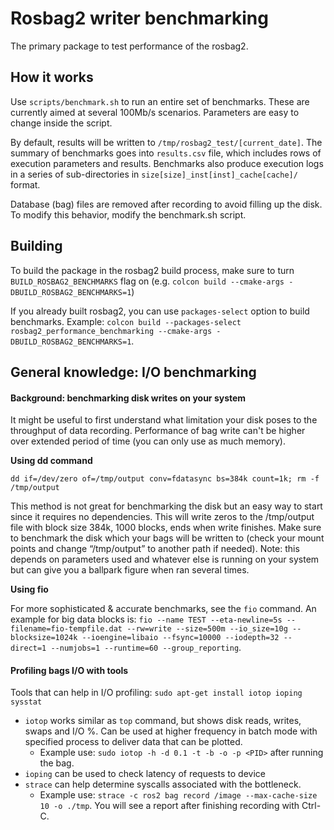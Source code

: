 # Rosbag2 writer benchmarking

The primary package to test performance of the rosbag2.

## How it works

Use `scripts/benchmark.sh` to run an entire set of benchmarks.
These are currently aimed at several 100Mb/s scenarios.
Parameters are easy to change inside the script.

By default, results will be written to `/tmp/rosbag2_test/[current_date]`.
The summary of benchmarks goes into `results.csv` file, which includes rows of execution parameters and results.
Benchmarks also produce execution logs in a series of sub-directories in `size[size]_inst[inst]_cache[cache]/` format.

Database (bag) files are removed after recording to avoid filling up the disk.
To modify this behavior, modify the benchmark.sh script.

## Building

To build the package in the rosbag2 build process, make sure to turn `BUILD_ROSBAG2_BENCHMARKS` flag on (e.g. `colcon build --cmake-args -DBUILD_ROSBAG2_BENCHMARKS=1`)

If you already built rosbag2, you can use `packages-select` option to build benchmarks.
Example: `colcon build --packages-select rosbag2_performance_benchmarking --cmake-args -DBUILD_ROSBAG2_BENCHMARKS=1`.

## General knowledge: I/O benchmarking

#### Background: benchmarking disk writes on your system

It might be useful to first understand what limitation your disk poses to the throughput of data recording.
Performance of bag write can't be higher over extended period of time (you can only use as much memory).

**Using dd command**

`dd if=/dev/zero of=/tmp/output conv=fdatasync bs=384k count=1k; rm -f /tmp/output`

This method is not great for benchmarking the disk but an easy way to start since it requires no dependencies.
This will write zeros to the /tmp/output file with block size 384k, 1000 blocks, ends when write finishes.
Make sure to benchmark the disk which your bags will be written to (check your mount points and change “/tmp/output” to another path if needed).
Note: this depends on parameters used and whatever else is running on your system but can give you a ballpark figure when ran several times.

**Using fio**

For more sophisticated & accurate benchmarks, see the `fio` command. An example for big data blocks is: `fio --name TEST --eta-newline=5s --filename=fio-tempfile.dat --rw=write --size=500m --io_size=10g --blocksize=1024k --ioengine=libaio --fsync=10000 --iodepth=32 --direct=1 --numjobs=1 --runtime=60 --group_reporting`.

#### Profiling bags I/O with tools

Tools that can help in I/O profiling: `sudo apt-get install iotop ioping sysstat`
* `iotop` works similar as `top` command, but shows disk reads, writes, swaps and I/O %. Can be used at higher frequency in batch mode with specified process to deliver data that can be plotted.
  *  Example use: `sudo iotop -h -d 0.1 -t -b -o -p <PID>` after running the bag.  
* `ioping` can be used to check latency of requests to device
* `strace` can help determine syscalls associated with the bottleneck.
  *  Example use: `strace -c ros2 bag record /image --max-cache-size 10 -o ./tmp`. You will see a report after finishing recording with Ctrl-C.
